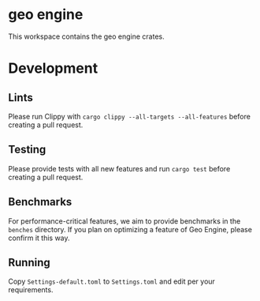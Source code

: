 # geo engine
 This workspace contains the geo engine crates.

# Development

## Lints
Please run Clippy with 
`cargo clippy --all-targets --all-features`
before creating a pull request.

## Testing
Please provide tests with all new features and run
`cargo test`
before creating a pull request.

## Benchmarks
For performance-critical features, we aim to provide benchmarks in the `benches` directory.
If you plan on optimizing a feature of Geo Engine, please confirm it this way.

## Running
Copy `Settings-default.toml` to `Settings.toml` and edit per your requirements.
